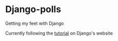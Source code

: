 # Django-polls
Getting my feet with Django

Currently following the [tutorial](https://docs.djangoproject.com/en/2.1/intro/tutorial01/) on Django's website 
